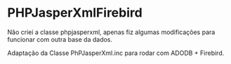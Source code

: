 PHPJasperXmlFirebird
====================

Não criei a classe phpjasperxml, apenas fiz algumas modificações para funcionar com outra base da dados. 

Adaptação da Classe PhPJasperXml.inc para rodar com ADODB + Firebird. 



